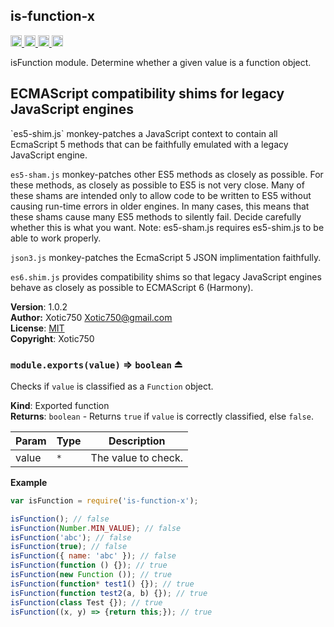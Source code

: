 <a name="module_is-function-x"></a>
## is-function-x
<a href="https://travis-ci.org/Xotic750/is-function-x"
title="Travis status">
<img
src="https://travis-ci.org/Xotic750/is-function-x.svg?branch=master"
alt="Travis status" height="18">
</a>
<a href="https://david-dm.org/Xotic750/is-function-x"
title="Dependency status">
<img src="https://david-dm.org/Xotic750/is-function-x.svg"
alt="Dependency status" height="18"/>
</a>
<a
href="https://david-dm.org/Xotic750/is-function-x#info=devDependencies"
title="devDependency status">
<img src="https://david-dm.org/Xotic750/is-function-x/dev-status.svg"
alt="devDependency status" height="18"/>
</a>
<a href="https://badge.fury.io/js/is-function-x" title="npm version">
<img src="https://badge.fury.io/js/is-function-x.svg"
alt="npm version" height="18">
</a>

isFunction module. Determine whether a given value is a function object.

<h2>ECMAScript compatibility shims for legacy JavaScript engines</h2>
`es5-shim.js` monkey-patches a JavaScript context to contain all EcmaScript 5
methods that can be faithfully emulated with a legacy JavaScript engine.

`es5-sham.js` monkey-patches other ES5 methods as closely as possible.
For these methods, as closely as possible to ES5 is not very close.
Many of these shams are intended only to allow code to be written to ES5
without causing run-time errors in older engines. In many cases,
this means that these shams cause many ES5 methods to silently fail.
Decide carefully whether this is what you want. Note: es5-sham.js requires
es5-shim.js to be able to work properly.

`json3.js` monkey-patches the EcmaScript 5 JSON implimentation faithfully.

`es6.shim.js` provides compatibility shims so that legacy JavaScript engines
behave as closely as possible to ECMAScript 6 (Harmony).

**Version**: 1.0.2  
**Author:** Xotic750 <Xotic750@gmail.com>  
**License**: [MIT](&lt;https://opensource.org/licenses/MIT&gt;)  
**Copyright**: Xotic750  
<a name="exp_module_is-function-x--module.exports"></a>
### `module.exports(value)` ⇒ <code>boolean</code> ⏏
Checks if `value` is classified as a `Function` object.

**Kind**: Exported function  
**Returns**: <code>boolean</code> - Returns `true` if `value` is correctly classified,
else `false`.  

| Param | Type | Description |
| --- | --- | --- |
| value | <code>\*</code> | The value to check. |

**Example**  
```js
var isFunction = require('is-function-x');

isFunction(); // false
isFunction(Number.MIN_VALUE); // false
isFunction('abc'); // false
isFunction(true); // false
isFunction({ name: 'abc' }); // false
isFunction(function () {}); // true
isFunction(new Function ()); // true
isFunction(function* test1() {}); // true
isFunction(function test2(a, b) {}); // true
isFunction(class Test {}); // true
isFunction((x, y) => {return this;}); // true
```
